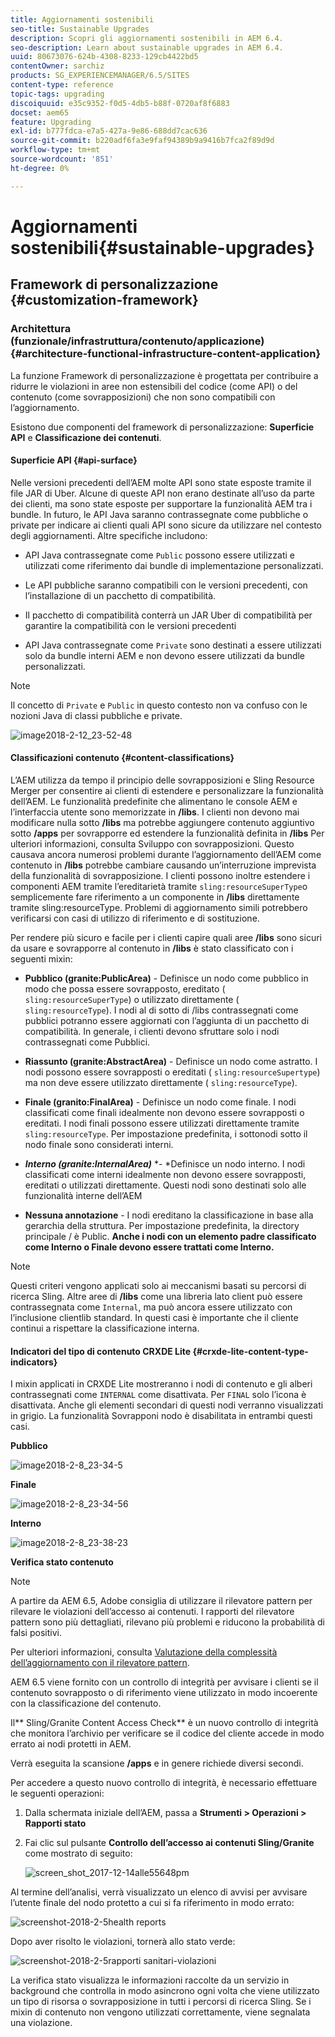 ```yaml
---
title: Aggiornamenti sostenibili
seo-title: Sustainable Upgrades
description: Scopri gli aggiornamenti sostenibili in AEM 6.4.
seo-description: Learn about sustainable upgrades in AEM 6.4.
uuid: 80673076-624b-4308-8233-129cb4422bd5
contentOwner: sarchiz
products: SG_EXPERIENCEMANAGER/6.5/SITES
content-type: reference
topic-tags: upgrading
discoiquuid: e35c9352-f0d5-4db5-b88f-0720af8f6883
docset: aem65
feature: Upgrading
exl-id: b777fdca-e7a5-427a-9e86-688dd7cac636
source-git-commit: b220adf6fa3e9faf94389b9a9416b7fca2f89d9d
workflow-type: tm+mt
source-wordcount: '851'
ht-degree: 0%

---
```


# Aggiornamenti sostenibili{#sustainable-upgrades}

## Framework di personalizzazione {#customization-framework}

### Architettura (funzionale/infrastruttura/contenuto/applicazione)  {#architecture-functional-infrastructure-content-application}

La funzione Framework di personalizzazione è progettata per contribuire a ridurre le violazioni in aree non estensibili del codice (come API) o del contenuto (come sovrapposizioni) che non sono compatibili con l’aggiornamento.

Esistono due componenti del framework di personalizzazione: **Superficie API** e **Classificazione dei contenuti**.

#### Superficie API {#api-surface}

Nelle versioni precedenti dell’AEM molte API sono state esposte tramite il file JAR di Uber. Alcune di queste API non erano destinate all’uso da parte dei clienti, ma sono state esposte per supportare la funzionalità AEM tra i bundle. In futuro, le API Java saranno contrassegnate come pubbliche o private per indicare ai clienti quali API sono sicure da utilizzare nel contesto degli aggiornamenti. Altre specifiche includono:

* API Java contrassegnate come `Public` possono essere utilizzati e utilizzati come riferimento dai bundle di implementazione personalizzati.

* Le API pubbliche saranno compatibili con le versioni precedenti, con l’installazione di un pacchetto di compatibilità.
* Il pacchetto di compatibilità conterrà un JAR Uber di compatibilità per garantire la compatibilità con le versioni precedenti
* API Java contrassegnate come `Private` sono destinati a essere utilizzati solo da bundle interni AEM e non devono essere utilizzati da bundle personalizzati.

>[!NOTE]
>
>Il concetto di `Private` e `Public` in questo contesto non va confuso con le nozioni Java di classi pubbliche e private.

![image2018-2-12_23-52-48](assets/image2018-2-12_23-52-48.png)

#### Classificazioni contenuto {#content-classifications}

L’AEM utilizza da tempo il principio delle sovrapposizioni e Sling Resource Merger per consentire ai clienti di estendere e personalizzare la funzionalità dell’AEM. Le funzionalità predefinite che alimentano le console AEM e l’interfaccia utente sono memorizzate in **/libs**. I clienti non devono mai modificare nulla sotto **/libs** ma potrebbe aggiungere contenuto aggiuntivo sotto **/apps** per sovrapporre ed estendere la funzionalità definita in **/libs** Per ulteriori informazioni, consulta Sviluppo con sovrapposizioni. Questo causava ancora numerosi problemi durante l’aggiornamento dell’AEM come contenuto in **/libs** potrebbe cambiare causando un’interruzione imprevista della funzionalità di sovrapposizione. I clienti possono inoltre estendere i componenti AEM tramite l’ereditarietà tramite `sling:resourceSuperType`o semplicemente fare riferimento a un componente in **/libs** direttamente tramite sling:resourceType. Problemi di aggiornamento simili potrebbero verificarsi con casi di utilizzo di riferimento e di sostituzione.

Per rendere più sicuro e facile per i clienti capire quali aree **/libs** sono sicuri da usare e sovrapporre al contenuto in **/libs** è stato classificato con i seguenti mixin:

* **Pubblico (granite:PublicArea)** - Definisce un nodo come pubblico in modo che possa essere sovrapposto, ereditato ( `sling:resourceSuperType`) o utilizzato direttamente ( `sling:resourceType`). I nodi al di sotto di /libs contrassegnati come pubblici potranno essere aggiornati con l’aggiunta di un pacchetto di compatibilità. In generale, i clienti devono sfruttare solo i nodi contrassegnati come Pubblici.

* **Riassunto (granite:AbstractArea)** - Definisce un nodo come astratto. I nodi possono essere sovrapposti o ereditati ( `sling:resourceSupertype`) ma non deve essere utilizzato direttamente ( `sling:resourceType`).

* **Finale (granito:FinalArea)** - Definisce un nodo come finale. I nodi classificati come finali idealmente non devono essere sovrapposti o ereditati. I nodi finali possono essere utilizzati direttamente tramite `sling:resourceType`. Per impostazione predefinita, i sottonodi sotto il nodo finale sono considerati interni.

* ***Interno (granite:InternalArea)*** *- *Definisce un nodo interno. I nodi classificati come interni idealmente non devono essere sovrapposti, ereditati o utilizzati direttamente. Questi nodi sono destinati solo alle funzionalità interne dell’AEM

* **Nessuna annotazione** - I nodi ereditano la classificazione in base alla gerarchia della struttura. Per impostazione predefinita, la directory principale / è Public. **Anche i nodi con un elemento padre classificato come Interno o Finale devono essere trattati come Interno.**

>[!NOTE]
>
>Questi criteri vengono applicati solo ai meccanismi basati su percorsi di ricerca Sling. Altre aree di **/libs** come una libreria lato client può essere contrassegnata come `Internal`, ma può ancora essere utilizzato con l’inclusione clientlib standard. In questi casi è importante che il cliente continui a rispettare la classificazione interna.

#### Indicatori del tipo di contenuto CRXDE Lite {#crxde-lite-content-type-indicators}

I mixin applicati in CRXDE Lite mostreranno i nodi di contenuto e gli alberi contrassegnati come `INTERNAL` come disattivata. Per `FINAL` solo l’icona è disattivata. Anche gli elementi secondari di questi nodi verranno visualizzati in grigio. La funzionalità Sovrapponi nodo è disabilitata in entrambi questi casi.

**Pubblico**

![image2018-2-8_23-34-5](assets/image2018-2-8_23-34-5.png)

**Finale**

![image2018-2-8_23-34-56](assets/image2018-2-8_23-34-56.png)

**Interno**

![image2018-2-8_23-38-23](assets/image2018-2-8_23-38-23.png)

**Verifica stato contenuto**

>[!NOTE]
>
>A partire da AEM 6.5, Adobe consiglia di utilizzare il rilevatore pattern per rilevare le violazioni dell’accesso ai contenuti. I rapporti del rilevatore pattern sono più dettagliati, rilevano più problemi e riducono la probabilità di falsi positivi.
>
>Per ulteriori informazioni, consulta [Valutazione della complessità dell’aggiornamento con il rilevatore pattern](/help/sites-deploying/pattern-detector.md).

AEM 6.5 viene fornito con un controllo di integrità per avvisare i clienti se il contenuto sovrapposto o di riferimento viene utilizzato in modo incoerente con la classificazione del contenuto.

Il** Sling/Granite Content Access Check** è un nuovo controllo di integrità che monitora l’archivio per verificare se il codice del cliente accede in modo errato ai nodi protetti in AEM.

Verrà eseguita la scansione **/apps** e in genere richiede diversi secondi.

Per accedere a questo nuovo controllo di integrità, è necessario effettuare le seguenti operazioni:

1. Dalla schermata iniziale dell’AEM, passa a **Strumenti > Operazioni > Rapporti stato**
1. Fai clic sul pulsante **Controllo dell’accesso ai contenuti Sling/Granite** come mostrato di seguito:

   ![screen_shot_2017-12-14alle55648pm](assets/screen_shot_2017-12-14at55648pm.png)

Al termine dell’analisi, verrà visualizzato un elenco di avvisi per avvisare l’utente finale del nodo protetto a cui si fa riferimento in modo errato:

![screenshot-2018-2-5health reports](assets/screenshot-2018-2-5healthreports.png)

Dopo aver risolto le violazioni, tornerà allo stato verde:

![screenshot-2018-2-5rapporti sanitari-violazioni](assets/screenshot-2018-2-5healthreports-violations.png)

La verifica stato visualizza le informazioni raccolte da un servizio in background che controlla in modo asincrono ogni volta che viene utilizzato un tipo di risorsa o sovrapposizione in tutti i percorsi di ricerca Sling. Se i mixin di contenuto non vengono utilizzati correttamente, viene segnalata una violazione.

